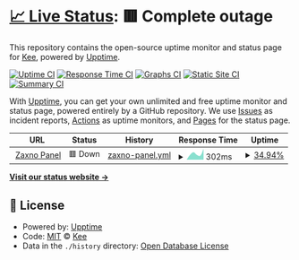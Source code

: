 # [📈 Live Status](https://uptime.panel.kee6.tk): <!--live status--> **🟥 Complete outage**

This repository contains the open-source uptime monitor and status page for [Kee](https://kee7702.tk/), powered by [Upptime](https://github.com/upptime/upptime).

[![Uptime CI](https://github.com/Kee7702/zaxno-uptime/workflows/Uptime%20CI/badge.svg)](https://github.com/Kee7702/zaxno-uptime/actions?query=workflow%3A%22Uptime+CI%22)
[![Response Time CI](https://github.com/Kee7702/zaxno-uptime/workflows/Response%20Time%20CI/badge.svg)](https://github.com/Kee7702/zaxno-uptime/actions?query=workflow%3A%22Response+Time+CI%22)
[![Graphs CI](https://github.com/Kee7702/zaxno-uptime/workflows/Graphs%20CI/badge.svg)](https://github.com/Kee7702/zaxno-uptime/actions?query=workflow%3A%22Graphs+CI%22)
[![Static Site CI](https://github.com/Kee7702/zaxno-uptime/workflows/Static%20Site%20CI/badge.svg)](https://github.com/Kee7702/zaxno-uptime/actions?query=workflow%3A%22Static+Site+CI%22)
[![Summary CI](https://github.com/Kee7702/zaxno-uptime/workflows/Summary%20CI/badge.svg)](https://github.com/Kee7702/zaxno-uptime/actions?query=workflow%3A%22Summary+CI%22)

With [Upptime](https://upptime.js.org), you can get your own unlimited and free uptime monitor and status page, powered entirely by a GitHub repository. We use [Issues](https://github.com/Kee7702/zaxno-uptime/issues) as incident reports, [Actions](https://github.com/Kee7702/zaxno-uptime/actions) as uptime monitors, and [Pages](https://uptime.panel.kee6.tk) for the status page.

<!--start: status pages-->
<!-- This summary is generated by Upptime (https://github.com/upptime/upptime) -->
<!-- Do not edit this manually, your changes will be overwritten -->
<!-- prettier-ignore -->
| URL | Status | History | Response Time | Uptime |
| --- | ------ | ------- | ------------- | ------ |
| <img alt="" src="https://icons.duckduckgo.com/ip3/zaxno.kee7702.tk.ico" height="13"> [Zaxno Panel](https://zaxno.kee7702.tk/status) | 🟥 Down | [zaxno-panel.yml](https://github.com/Kee7702/zaxno-uptime/commits/HEAD/history/zaxno-panel.yml) | <details><summary><img alt="Response time graph" src="./graphs/zaxno-panel/response-time-week.png" height="20"> 302ms</summary><br><a href="https://uptime.zaxno.kee7702.tk/history/zaxno-panel"><img alt="Response time 713" src="https://img.shields.io/endpoint?url=https%3A%2F%2Fraw.githubusercontent.com%2FKee7702%2Fzaxno-uptime%2FHEAD%2Fapi%2Fzaxno-panel%2Fresponse-time.json"></a><br><a href="https://uptime.zaxno.kee7702.tk/history/zaxno-panel"><img alt="24-hour response time 375" src="https://img.shields.io/endpoint?url=https%3A%2F%2Fraw.githubusercontent.com%2FKee7702%2Fzaxno-uptime%2FHEAD%2Fapi%2Fzaxno-panel%2Fresponse-time-day.json"></a><br><a href="https://uptime.zaxno.kee7702.tk/history/zaxno-panel"><img alt="7-day response time 302" src="https://img.shields.io/endpoint?url=https%3A%2F%2Fraw.githubusercontent.com%2FKee7702%2Fzaxno-uptime%2FHEAD%2Fapi%2Fzaxno-panel%2Fresponse-time-week.json"></a><br><a href="https://uptime.zaxno.kee7702.tk/history/zaxno-panel"><img alt="30-day response time 426" src="https://img.shields.io/endpoint?url=https%3A%2F%2Fraw.githubusercontent.com%2FKee7702%2Fzaxno-uptime%2FHEAD%2Fapi%2Fzaxno-panel%2Fresponse-time-month.json"></a><br><a href="https://uptime.zaxno.kee7702.tk/history/zaxno-panel"><img alt="1-year response time 630" src="https://img.shields.io/endpoint?url=https%3A%2F%2Fraw.githubusercontent.com%2FKee7702%2Fzaxno-uptime%2FHEAD%2Fapi%2Fzaxno-panel%2Fresponse-time-year.json"></a></details> | <details><summary><a href="https://uptime.zaxno.kee7702.tk/history/zaxno-panel">34.94%</a></summary><a href="https://uptime.zaxno.kee7702.tk/history/zaxno-panel"><img alt="All-time uptime 86.85%" src="https://img.shields.io/endpoint?url=https%3A%2F%2Fraw.githubusercontent.com%2FKee7702%2Fzaxno-uptime%2FHEAD%2Fapi%2Fzaxno-panel%2Fuptime.json"></a><br><a href="https://uptime.zaxno.kee7702.tk/history/zaxno-panel"><img alt="24-hour uptime 0.00%" src="https://img.shields.io/endpoint?url=https%3A%2F%2Fraw.githubusercontent.com%2FKee7702%2Fzaxno-uptime%2FHEAD%2Fapi%2Fzaxno-panel%2Fuptime-day.json"></a><br><a href="https://uptime.zaxno.kee7702.tk/history/zaxno-panel"><img alt="7-day uptime 34.94%" src="https://img.shields.io/endpoint?url=https%3A%2F%2Fraw.githubusercontent.com%2FKee7702%2Fzaxno-uptime%2FHEAD%2Fapi%2Fzaxno-panel%2Fuptime-week.json"></a><br><a href="https://uptime.zaxno.kee7702.tk/history/zaxno-panel"><img alt="30-day uptime 85.03%" src="https://img.shields.io/endpoint?url=https%3A%2F%2Fraw.githubusercontent.com%2FKee7702%2Fzaxno-uptime%2FHEAD%2Fapi%2Fzaxno-panel%2Fuptime-month.json"></a><br><a href="https://uptime.zaxno.kee7702.tk/history/zaxno-panel"><img alt="1-year uptime 86.85%" src="https://img.shields.io/endpoint?url=https%3A%2F%2Fraw.githubusercontent.com%2FKee7702%2Fzaxno-uptime%2FHEAD%2Fapi%2Fzaxno-panel%2Fuptime-year.json"></a></details>

<!--end: status pages-->

[**Visit our status website →**](https://uptime.panel.kee6.tk)

## 📄 License

- Powered by: [Upptime](https://github.com/upptime/upptime)
- Code: [MIT](./LICENSE) © [Kee](https://kee7702.tk/)
- Data in the `./history` directory: [Open Database License](https://opendatacommons.org/licenses/odbl/1-0/)
